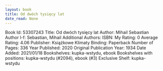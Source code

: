 ```yaml
---
layout: book
title: Od dwóch tysięcy lat
date_read: None
---
```


Book Id: 53307243
Title: Od dwóch tysięcy lat
Author: Mihail Sebastian
Author l-f: Sebastian, Mihail
Additional Authors: 
ISBN: 
My Rating: 0
Average Rating: 4.06
Publisher: Książkowe Klimaty
Binding: Paperback
Number of Pages: 336
Year Published: 2020
Original Publication Year: 1934
Date Added: 2021/01/18
Bookshelves: kupka-wstydu, ebook
Bookshelves with positions: kupka-wstydu (#2094), ebook (#3)
Exclusive Shelf: kupka-wstydu

